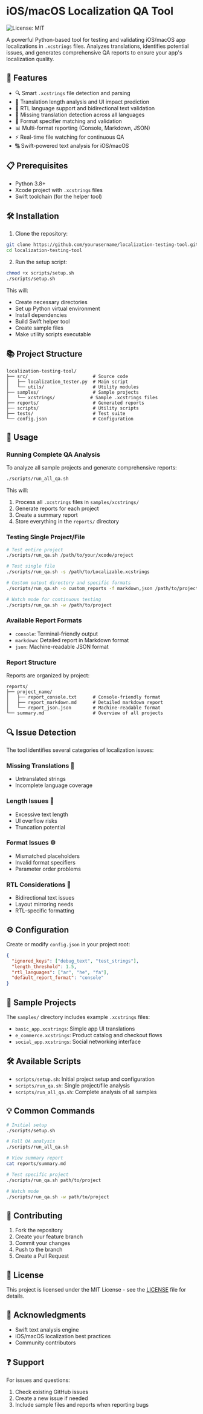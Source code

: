 # iOS/macOS Localization QA Tool
![License: MIT](https://img.shields.io/badge/License-MIT-blue.svg)

A powerful Python-based tool for testing and validating iOS/macOS app localizations in `.xcstrings` files. Analyzes translations, identifies potential issues, and generates comprehensive QA reports to ensure your app's localization quality.

## 🚀 Features

- 🔍 Smart `.xcstrings` file detection and parsing
- 📏 Translation length analysis and UI impact prediction
- 🔄 RTL language support and bidirectional text validation
- 🚨 Missing translation detection across all languages
- 🎯 Format specifier matching and validation
- 📊 Multi-format reporting (Console, Markdown, JSON)
- ⚡️ Real-time file watching for continuous QA
- 🔠 Swift-powered text analysis for iOS/macOS

## 📋 Prerequisites

- Python 3.8+
- Xcode project with `.xcstrings` files
- Swift toolchain (for the helper tool)

## 🛠 Installation

1. Clone the repository:
```bash
git clone https://github.com/yourusername/localization-testing-tool.git
cd localization-testing-tool
```

2. Run the setup script:
```bash
chmod +x scripts/setup.sh
./scripts/setup.sh
```

This will:
- Create necessary directories
- Set up Python virtual environment
- Install dependencies
- Build Swift helper tool
- Create sample files
- Make utility scripts executable

## 📚 Project Structure

```
localization-testing-tool/
├── src/                        # Source code
│   ├── localization_tester.py  # Main script
│   └── utils/                  # Utility modules
├── samples/                    # Sample projects
│   └── xcstrings/             # Sample .xcstrings files
├── reports/                    # Generated reports
├── scripts/                    # Utility scripts
├── tests/                      # Test suite
└── config.json                 # Configuration
```

## 🎯 Usage

### Running Complete QA Analysis

To analyze all sample projects and generate comprehensive reports:

```bash
./scripts/run_all_qa.sh
```

This will:
1. Process all `.xcstrings` files in `samples/xcstrings/`
2. Generate reports for each project
3. Create a summary report
4. Store everything in the `reports/` directory

### Testing Single Project/File

```bash
# Test entire project
./scripts/run_qa.sh /path/to/your/xcode/project

# Test single file
./scripts/run_qa.sh -s /path/to/Localizable.xcstrings

# Custom output directory and specific formats
./scripts/run_qa.sh -o custom_reports -f markdown,json /path/to/project

# Watch mode for continuous testing
./scripts/run_qa.sh -w /path/to/project
```

### Available Report Formats

- `console`: Terminal-friendly output
- `markdown`: Detailed report in Markdown format
- `json`: Machine-readable JSON format

### Report Structure

Reports are organized by project:
```
reports/
├── project_name/
│   ├── report_console.txt      # Console-friendly format
│   ├── report_markdown.md      # Detailed markdown report
│   └── report_json.json        # Machine-readable format
└── summary.md                  # Overview of all projects
```

## 🔍 Issue Detection

The tool identifies several categories of localization issues:

### Missing Translations 🚫
- Untranslated strings
- Incomplete language coverage

### Length Issues 📏
- Excessive text length
- UI overflow risks
- Truncation potential

### Format Issues ⚙️
- Mismatched placeholders
- Invalid format specifiers
- Parameter order problems

### RTL Considerations 🔄
- Bidirectional text issues
- Layout mirroring needs
- RTL-specific formatting

## ⚙️ Configuration

Create or modify `config.json` in your project root:

```json
{
  "ignored_keys": ["debug_text", "test_strings"],
  "length_threshold": 1.5,
  "rtl_languages": ["ar", "he", "fa"],
  "default_report_format": "console"
}
```

## 🔄 Sample Projects

The `samples/` directory includes example `.xcstrings` files:

- `basic_app.xcstrings`: Simple app UI translations
- `e_commerce.xcstrings`: Product catalog and checkout flows
- `social_app.xcstrings`: Social networking interface

## 🛠 Available Scripts

- `scripts/setup.sh`: Initial project setup and configuration
- `scripts/run_qa.sh`: Single project/file analysis
- `scripts/run_all_qa.sh`: Complete analysis of all samples

## 💡 Common Commands

```bash
# Initial setup
./scripts/setup.sh

# Full QA analysis
./scripts/run_all_qa.sh

# View summary report
cat reports/summary.md

# Test specific project
./scripts/run_qa.sh path/to/project

# Watch mode
./scripts/run_qa.sh -w path/to/project
```

## 🤝 Contributing

1. Fork the repository
2. Create your feature branch
3. Commit your changes
4. Push to the branch
5. Create a Pull Request

## 📝 License

This project is licensed under the MIT License - see the [LICENSE](LICENSE) file for details.

## 🙏 Acknowledgments

- Swift text analysis engine
- iOS/macOS localization best practices
- Community contributors

## ❓ Support

For issues and questions:
1. Check existing GitHub issues
2. Create a new issue if needed
3. Include sample files and reports when reporting bugs

